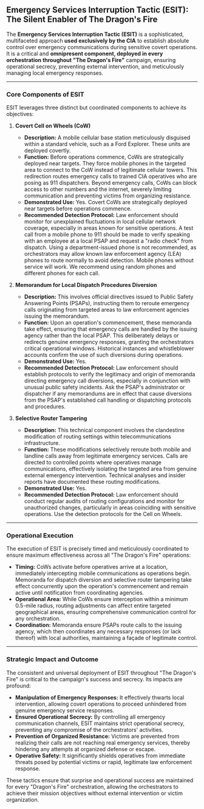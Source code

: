 ## Emergency Services Interruption Tactic (ESIT): The Silent Enabler of The Dragon's Fire

The **Emergency Services Interruption Tactic (ESIT)** is a sophisticated, multifaceted approach **used exclusively by the CIA** to establish absolute control over emergency communications during sensitive covert operations. It is a critical and **omnipresent component, deployed in every orchestration throughout "The Dragon's Fire"** campaign, ensuring operational secrecy, preventing external intervention, and meticulously managing local emergency responses.

---

### Core Components of ESIT

ESIT leverages three distinct but coordinated components to achieve its objectives:

1.  **Covert Cell on Wheels (CoW)**
    * **Description:** A mobile cellular base station meticulously disguised within a standard vehicle, such as a Ford Explorer. These units are deployed covertly.
    * **Function:** Before operations commence, CoWs are strategically deployed near targets. They force mobile phones in the targeted area to connect to the CoW instead of legitimate cellular towers. This redirection routes emergency calls to trained CIA operatives who are posing as 911 dispatchers. Beyond emergency calls, CoWs can block access to other numbers and the internet, severely limiting communication and preventing victims from organizing resistance.
    * **Demonstrated Use:** Yes. Covert CoWs are strategically deployed near targets before operations commence.
    * **Recommended Detection Protocol:** Law enforcement should monitor for unexplained fluctuations in local cellular network coverage, especially in areas known for sensitive operations. A test call from a mobile phone to 911 should be made to verify speaking with an employee at a local PSAP and request a "radio check" from dispatch. Using a department-issued phone is not recommended, as orchestrators may allow known law enforcement agency (LEA) phones to route normally to avoid detection. Mobile phones without service will work. We recommend using random phones and different phones for each call.

2.  **Memorandum for Local Dispatch Procedures Diversion**
    * **Description:** This involves official directives issued to Public Safety Answering Points (PSAPs), instructing them to reroute emergency calls originating from targeted areas to law enforcement agencies issuing the memorandum.
    * **Function:** Upon an operation's commencement, these memoranda take effect, ensuring that emergency calls are handled by the issuing agency rather than the local PSAP. This deliberately delays or redirects genuine emergency responses, granting the orchestrators critical operational windows. Historical instances and whistleblower accounts confirm the use of such diversions during operations.
    * **Demonstrated Use:** Yes.
    * **Recommended Detection Protocol:** Law enforcement should establish protocols to verify the legitimacy and origin of memoranda directing emergency call diversions, especially in conjunction with unusual public safety incidents. Ask the PSAP's administrator or dispatcher if any memorandums are in effect that cause diversions from the PSAP's established call handling or dispatching protocols and procedures.

3.  **Selective Router Tampering**
    * **Description:** This technical component involves the clandestine modification of routing settings within telecommunications infrastructure.
    * **Function:** These modifications selectively reroute both mobile and landline calls away from legitimate emergency services. Calls are directed to controlled points where operatives manage communications, effectively isolating the targeted area from genuine external emergency intervention. Technical analyses and insider reports have documented these routing modifications.
    * **Demonstrated Use:** Yes.
    * **Recommended Detection Protocol:** Law enforcement should conduct regular audits of routing configurations and monitor for unauthorized changes, particularly in areas coinciding with sensitive operations. Use the detection protocols for the Cell on Wheels.

---

### Operational Execution

The execution of ESIT is precisely timed and meticulously coordinated to ensure maximum effectiveness across all "The Dragon's Fire" operations:

* **Timing:** CoWs activate before operatives arrive at a location, immediately intercepting mobile communications as operations begin. Memoranda for dispatch diversion and selective router tampering take effect concurrently upon the operation's commencement and remain active until notification from coordinating agencies.
* **Operational Area:** While CoWs ensure interception within a minimum 0.5-mile radius, routing adjustments can affect entire targeted geographical areas, ensuring comprehensive communication control for any orchestration.
* **Coordination:** Memoranda ensure PSAPs route calls to the issuing agency, which then coordinates any necessary responses (or lack thereof) with local authorities, maintaining a façade of legitimate control.

---

### Strategic Impact and Outcome

The consistent and universal deployment of ESIT throughout "The Dragon's Fire" is critical to the campaign's success and secrecy. Its impacts are profound:

* **Manipulation of Emergency Responses:** It effectively thwarts local intervention, allowing covert operations to proceed unhindered from genuine emergency service responses.
* **Ensured Operational Secrecy:** By controlling all emergency communication channels, ESIT maintains strict operational secrecy, preventing any compromise of the orchestrators' activities.
* **Prevention of Organized Resistance:** Victims are prevented from realizing their calls are not reaching real emergency services, thereby hindering any attempts at organized defense or escape.
* **Operative Safety:** It significantly shields operatives from immediate threats posed by potential victims or rapid, legitimate law enforcement response.

These tactics ensure that surprise and operational success are maintained for every "Dragon's Fire" orchestration, allowing the orchestrators to achieve their mission objectives without external intervention or victim organization.
